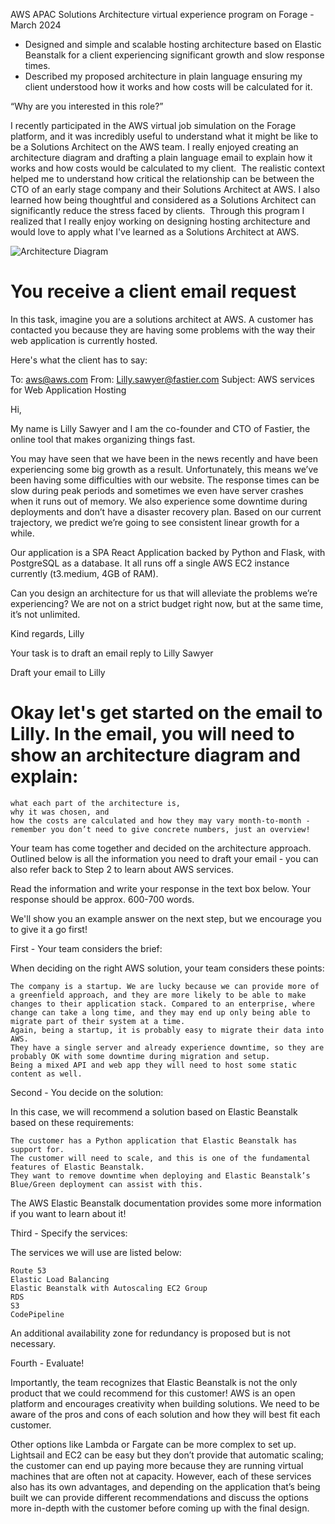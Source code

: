AWS APAC Solutions Architecture virtual experience program on Forage - March
2024

 * Designed and simple and scalable hosting architecture based on Elastic
   Beanstalk for a client experiencing significant growth and slow response
   times.
 * Described my proposed architecture in plain language ensuring my client
   understood how it works and how costs will be calculated for it.
   
“Why are you interested in this role?”

I recently participated in the AWS virtual job simulation on the Forage
platform, and it was incredibly useful to understand what it might be like to be
a Solutions Architect on the AWS team. I really enjoyed creating an architecture
diagram and drafting a plain language email to explain how it works and how
costs would be calculated to my client. 
The realistic context helped me to understand how critical the relationship can
be between the CTO of an early stage company and their Solutions Architect at
AWS. I also learned how being thoughtful and considered as a Solutions Architect
can significantly reduce the stress faced by clients. 
Through this program I realized that I really enjoy working on designing hosting
architecture and would love to apply what I've learned as a Solutions Architect
at AWS.
   
![Architecture Diagram](https://github.com/ArkS0001/AWS-Solutions-Architecture/assets/113760964/a8c24b3d-88d7-4d8e-a227-587193de0631)

# You receive a client email request

In this task, imagine you are a solutions architect at AWS. A customer has contacted you because they are having some problems with the way their web application is currently hosted.

Here's what the client has to say: 

To: aws@aws.com
From: Lilly.sawyer@fastier.com
Subject: AWS services for Web Application Hosting

Hi,

My name is Lilly Sawyer and I am the co-founder and CTO of Fastier, the online tool that makes organizing things fast.

You may have seen that we have been in the news recently and have been experiencing some big growth as a result. Unfortunately, this means we’ve been having some difficulties with our website. The response times can be slow during peak periods and sometimes we even have server crashes when it runs out of memory. We also experience some downtime during deployments and don’t have a disaster recovery plan. Based on our current trajectory, we predict we’re going to see consistent linear growth for a while.

Our application is a SPA React Application backed by Python and Flask, with PostgreSQL as a database. It all runs off a single AWS EC2 instance currently (t3.medium, 4GB of RAM).

Can you design an architecture for us that will alleviate the problems we’re experiencing? We are not on a strict budget right now, but at the same time, it’s not unlimited.

Kind regards,
Lilly


Your task is to draft an email reply to Lilly Sawyer

Draft your email to Lilly

# Okay let's get started on the email to Lilly. In the email, you will need to show an architecture diagram and explain: 

    what each part of the architecture is,
    why it was chosen, and
    how the costs are calculated and how they may vary month-to-month - remember you don’t need to give concrete numbers, just an overview!


Your team has come together and decided on the architecture approach. Outlined below is all the information you need to draft your email - you can also refer back to Step 2 to learn about AWS services. 

Read the information and write your response in the text box below. Your response should be approx. 600-700 words. 

We'll show you an example answer on the next step, but we encourage you to give it a go first! 


First - Your team considers the brief:

When deciding on the right AWS solution, your team considers these points:

    The company is a startup. We are lucky because we can provide more of a greenfield approach, and they are more likely to be able to make changes to their application stack. Compared to an enterprise, where change can take a long time, and they may end up only being able to migrate part of their system at a time.
    Again, being a startup, it is probably easy to migrate their data into AWS.
    They have a single server and already experience downtime, so they are probably OK with some downtime during migration and setup.
    Being a mixed API and web app they will need to host some static content as well.


Second - You decide on the solution: 

In this case, we will recommend a solution based on Elastic Beanstalk based on these requirements:

    The customer has a Python application that Elastic Beanstalk has support for.
    The customer will need to scale, and this is one of the fundamental features of Elastic Beanstalk.
    They want to remove downtime when deploying and Elastic Beanstalk’s Blue/Green deployment can assist with this.

The AWS Elastic Beanstalk documentation provides some more information if you want to learn about it! 


Third - Specify the services: 

The services we will use are listed below: 

    Route 53
    Elastic Load Balancing
    Elastic Beanstalk with Autoscaling EC2 Group
    RDS
    S3
    CodePipeline

An additional availability zone for redundancy is proposed but is not necessary.


Fourth - Evaluate!

Importantly, the team recognizes that Elastic Beanstalk is not the only product that we could recommend for this customer! AWS is an open platform and encourages creativity when building solutions. We need to be aware of the pros and cons of each solution and how they will best fit each customer.

Other options like Lambda or Fargate can be more complex to set up. Lightsail and EC2 can be easy but they don’t provide that automatic scaling; the customer can end up paying more because they are running virtual machines that are often not at capacity. However, each of these services also has its own advantages, and depending on the application that’s being built we can provide different recommendations and discuss the options more in-depth with the customer before coming up with the final design.

